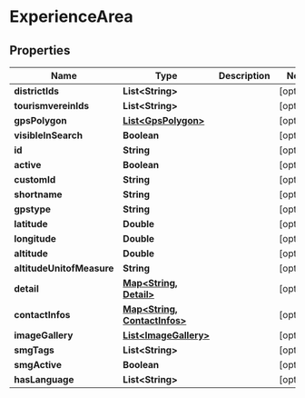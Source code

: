 
# ExperienceArea

## Properties
Name | Type | Description | Notes
------------ | ------------- | ------------- | -------------
**districtIds** | **List&lt;String&gt;** |  |  [optional]
**tourismvereinIds** | **List&lt;String&gt;** |  |  [optional]
**gpsPolygon** | [**List&lt;GpsPolygon&gt;**](GpsPolygon.md) |  |  [optional]
**visibleInSearch** | **Boolean** |  |  [optional]
**id** | **String** |  |  [optional]
**active** | **Boolean** |  |  [optional]
**customId** | **String** |  |  [optional]
**shortname** | **String** |  |  [optional]
**gpstype** | **String** |  |  [optional]
**latitude** | **Double** |  |  [optional]
**longitude** | **Double** |  |  [optional]
**altitude** | **Double** |  |  [optional]
**altitudeUnitofMeasure** | **String** |  |  [optional]
**detail** | [**Map&lt;String, Detail&gt;**](Detail.md) |  |  [optional]
**contactInfos** | [**Map&lt;String, ContactInfos&gt;**](ContactInfos.md) |  |  [optional]
**imageGallery** | [**List&lt;ImageGallery&gt;**](ImageGallery.md) |  |  [optional]
**smgTags** | **List&lt;String&gt;** |  |  [optional]
**smgActive** | **Boolean** |  |  [optional]
**hasLanguage** | **List&lt;String&gt;** |  |  [optional]




